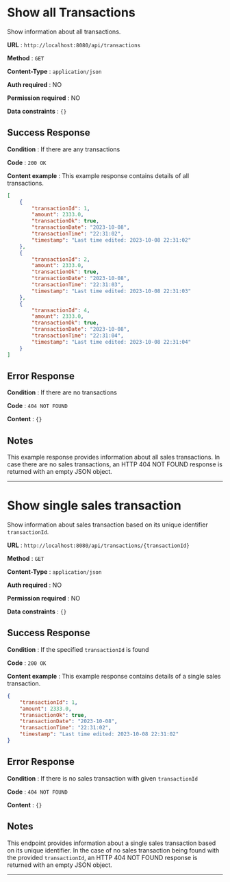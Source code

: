 # Show all Transactions

Show information about all transactions.

**URL** : `http://localhost:8080/api/transactions`

**Method** : `GET`

**Content-Type** : `application/json`

**Auth required** : NO

**Permission required** : NO

**Data constraints** : `{}`

## Success Response

**Condition** : If there are any transactions

**Code** : `200 OK`

**Content example** : This example response contains details of all transactions.

```json
[
    {
        "transactionId": 1,
        "amount": 2333.0,
        "transactionOk": true,
        "transactionDate": "2023-10-08",
        "transactionTime": "22:31:02",
        "timestamp": "Last time edited: 2023-10-08 22:31:02"
    },
    {
        "transactionId": 2,
        "amount": 2333.0,
        "transactionOk": true,
        "transactionDate": "2023-10-08",
        "transactionTime": "22:31:03",
        "timestamp": "Last time edited: 2023-10-08 22:31:03"
    },
    {
        "transactionId": 4,
        "amount": 2333.0,
        "transactionOk": true,
        "transactionDate": "2023-10-08",
        "transactionTime": "22:31:04",
        "timestamp": "Last time edited: 2023-10-08 22:31:04"
    }
]
```

## Error Response

**Condition** : If there are no transactions

**Code** : `404 NOT FOUND`

**Content** : `{}`

## Notes

This example response provides information about all sales transactions. 
In case there are no sales transactions, an HTTP 404 NOT FOUND response is returned with an empty JSON object.
___


# Show single sales transaction

Show information about sales transaction based on its unique identifier `transactionId`.

**URL** : `http://localhost:8080/api/transactions/{transactionId}`

**Method** : `GET`

**Content-Type** : `application/json`

**Auth required** : NO

**Permission required** : NO

**Data constraints** : `{}`

## Success Response

**Condition** : If the specified `transactionId` is found

**Code** : `200 OK`

**Content example** : This example response contains details of a single sales transaction.

```json
{
    "transactionId": 1,
    "amount": 2333.0,
    "transactionOk": true,
    "transactionDate": "2023-10-08",
    "transactionTime": "22:31:02",
    "timestamp": "Last time edited: 2023-10-08 22:31:02"
}
```

## Error Response

**Condition** : If there is no sales transaction with given `transactionId`

**Code** : `404 NOT FOUND`

**Content** : `{}`

## Notes

This endpoint provides information about a single sales transaction based on its unique identifier.
In the case of no sales transaction being found with the provided `transactionId`, 
an HTTP 404 NOT FOUND response is returned with an empty JSON object.
___

